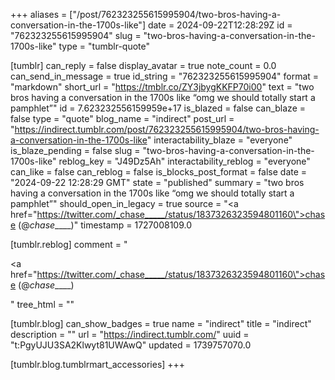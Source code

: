 +++
aliases = ["/post/762323255615995904/two-bros-having-a-conversation-in-the-1700s-like"]
date = 2024-09-22T12:28:29Z
id = "762323255615995904"
slug = "two-bros-having-a-conversation-in-the-1700s-like"
type = "tumblr-quote"

[tumblr]
can_reply = false
display_avatar = true
note_count = 0.0
can_send_in_message = true
id_string = "762323255615995904"
format = "markdown"
short_url = "https://tmblr.co/ZY3jbygKKFP70i00"
text = "two bros having a conversation in the 1700s like “omg we should totally start a pamphlet”"
id = 7.623232556159959e+17
is_blazed = false
can_blaze = false
type = "quote"
blog_name = "indirect"
post_url = "https://indirect.tumblr.com/post/762323255615995904/two-bros-having-a-conversation-in-the-1700s-like"
interactability_blaze = "everyone"
is_blaze_pending = false
slug = "two-bros-having-a-conversation-in-the-1700s-like"
reblog_key = "J49Dz5Ah"
interactability_reblog = "everyone"
can_like = false
can_reblog = false
is_blocks_post_format = false
date = "2024-09-22 12:28:29 GMT"
state = "published"
summary = "two bros having a conversation in the 1700s like “omg we should totally start a pamphlet”"
should_open_in_legacy = true
source = "<a href=\"https://twitter.com/_chase_____/status/1837326323594801160\">chase (@_chase_____)</a>"
timestamp = 1727008109.0

[tumblr.reblog]
comment = "<p><a href=\"https://twitter.com/_chase_____/status/1837326323594801160\">chase (@_chase_____)</a></p>"
tree_html = ""

[tumblr.blog]
can_show_badges = true
name = "indirect"
title = "indirect"
description = ""
url = "https://indirect.tumblr.com/"
uuid = "t:PgyUJU3SA2Klwyt81UWAwQ"
updated = 1739757070.0

[tumblr.blog.tumblrmart_accessories]
+++
